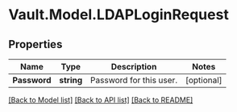 # Vault.Model.LDAPLoginRequest

## Properties

Name | Type | Description | Notes
------------ | ------------- | ------------- | -------------
**Password** | **string** | Password for this user. | [optional] 


[[Back to Model list]](../README.md#documentation-for-models) [[Back to API list]](../README.md#documentation-for-api-endpoints) [[Back to README]](../README.md)

